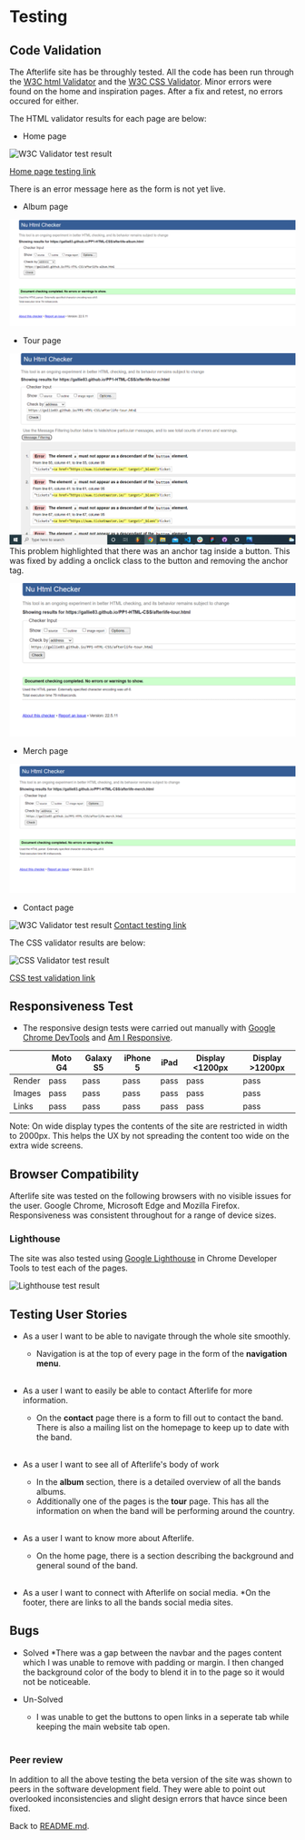 # Testing
## Code Validation
The Afterlife site has be throughly tested. All the code has been run through the [W3C html Validator](https://validator.w3.org/) and the [W3C CSS Validator](https://jigsaw.w3.org/css-validator/). Minor errors were found on the home and inspiration pages. After a fix and retest, no errors occured for either. 

The HTML validator results for each page are below:

* Home page

![W3C Validator test result](assets/readme-assets/home-test.png)

[Home page testing link](https://validator.w3.org/nu/?doc=https%3A%2F%2Fgallie83.github.io%2FPP1-HTML-CSS%2Findex.html)

There is an error message here as the form is not yet live.

* Album page

![W3C Validator test result](assets/readme-assets/album-test.png)

* Tour page

![W3C Validator test result](assets/readme-assets/tour-fail.png)
This problem highlighted that there was an anchor tag inside a button. This was fixed by adding a onclick class to the button and removing the anchor tag.

![W3C Validator test result](assets/readme-assets/tour-test.png)

* Merch page

![W3C Validator test result](assets/readme-assets/merch-test.png)

* Contact page

![W3C Validator test result](assets/readme-assets/contact-test.png)
[Contact testing link](https://validator.w3.org/nu/?doc=https%3A%2F%2Fgallie83.github.io%2FPP1-HTML-CSS%2Fafterlife-contact.html)

The CSS validator results are below:

![CSS Validator test result](assets/readme-assets/css-test.png)

[CSS test validation link](https://jigsaw.w3.org/css-validator/validator)
## Responsiveness Test

* The responsive design tests were carried out manually with [Google Chrome DevTools](https://developer.chrome.com/docs/devtools/) and [Am I Responsive](https://ui.dev/amiresponsive/).

|        | Moto G4 | Galaxy S5 | iPhone 5 | iPad | Display <1200px | Display >1200px |
|--------|---------|-----------|----------|------|-----------------|-----------------|
| Render | pass    | pass      | pass     | pass | pass            | pass            |
| Images | pass    | pass      | pass     | pass | pass            | pass            |
| Links  | pass    | pass      | pass     | pass | pass            | pass            |

Note: On wide display types the contents of the site are restricted in width to 2000px. This helps the UX by not spreading the content too wide on the extra wide screens.

## Browser Compatibility

Afterlife site was tested on the following browsers with no visible issues for the user. 
Google Chrome, Microsoft Edge and Mozilla Firefox. Responsiveness was consistent throughout for a range of device sizes.


### Lighthouse
The site was also tested using [Google Lighthouse](https://developers.google.com/web/tools/lighthouse) in Chrome Developer Tools to test each of the pages.

![Lighthouse test result](assets/readme-assets/lighthouse.png)


## Testing User Stories

* As a user I want to be able to navigate through the whole site smoothly.
    * Navigation is at the top of every page in the form of the **navigation menu**.

    <br>
* As a user I want to easily be able to contact Afterlife for more information.
    * On the **contact** page there is a form to fill out to contact the band. There is also a mailing list on the homepage to keep up to date with the band.

    <br>
* As a user I want to see all of Afterlife's body of work
    * In the **album** section, there is a detailed overview of all the bands albums.
    * Additionally one of the pages is the **tour** page. This has all the information on when the band will be performing around the country.
    <br>

* As a user I want to know more about Afterlife.
    * On the home page, there is a section describing the background and general sound of the band.

    <br>
* As a user I want to connect with Afterlife on social media.
    *On the footer, there are links to all the bands social media sites.

## Bugs
* Solved
    *There was a gap between the navbar and the pages content which I was unable to remove with padding or margin. I then changed the background color of the body to blend it in to the page so it would not be noticeable.

* Un-Solved
    * I was unable to get the buttons to open links in a seperate tab while keeping the main website tab open.
    
    <br>

### Peer review
In addition to all the above testing the beta version of the site was shown to peers in the software development field. They were able to point out overlooked inconsistencies and slight design errors that havce since been fixed.

Back to [README.md](README.md).